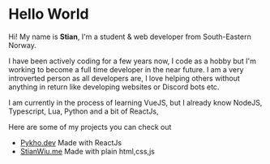 # Hello World

Hi! My name is **Stian**, I'm a student & web developer from South-Eastern Norway.

I have been actively coding for a few years now, I code as a hobby but I'm working to become a full time developer in the near future.
I am a very introverted person as all developers are, I love helping others without anything in return like developing websites or Discord bots etc.

I am currently in the process of learning VueJS, but I already know NodeJS, Typescript, Lua, Python and a bit of ReactJs,

Here are some of my projects you can check out

* [Pykho.dev](https://pykho.dev) Made with ReactJs
* [StianWiu.me](https://stianwiu.me) Made with plain html,css,js
